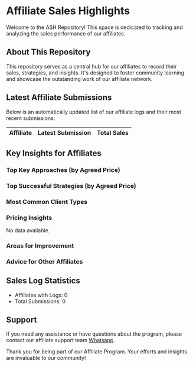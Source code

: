 # Affiliate Sales Highlights

Welcome to the ASH Repository! This space is dedicated to tracking and analyzing the sales performance of our affiliates.

## About This Repository

This repository serves as a central hub for our affiliates to record their sales, strategies, and insights. It's designed to foster community learning and showcase the outstanding work of our affiliate network.

## Latest Affiliate Submissions

Below is an automatically updated list of our affiliate logs and their most recent submissions:

<!-- AFFILIATE LIST START -->
| Affiliate | Latest Submission | Total Sales |
|-----------|--------------------|--------------|

<!-- AFFILIATE LIST END -->

## Key Insights for Affiliates

### Top Key Approaches (by Agreed Price)
<!-- TOP KEY APPROACHES START -->

<!-- TOP KEY APPROACHES END -->

### Top Successful Strategies (by Agreed Price)
<!-- TOP SUCCESSFUL STRATEGIES START -->

<!-- TOP SUCCESSFUL STRATEGIES END -->

### Most Common Client Types
<!-- COMMON CLIENT TYPES START -->

<!-- COMMON CLIENT TYPES END -->

### Pricing Insights
<!-- PRICING INSIGHTS START -->
No data available.
<!-- PRICING INSIGHTS END -->

### Areas for Improvement
<!-- AREAS FOR IMPROVEMENT START -->

<!-- AREAS FOR IMPROVEMENT END -->

### Advice for Other Affiliates
<!-- ADVICE FOR AFFILIATES START -->

<!-- ADVICE FOR AFFILIATES END -->

## Sales Log Statistics
<!-- PROGRAM STATS START -->
- Affiliates with Logs: 0
- Total Submissions: 0
<!-- PROGRAM STATS END -->

## Support
If you need any assistance or have questions about the program, please contact our affiliate support team [Whatsapp](https://wa.me/message/3IE3FXO3INXHM1).

Thank you for being part of our Affiliate Program. Your efforts and insights are invaluable to our community!